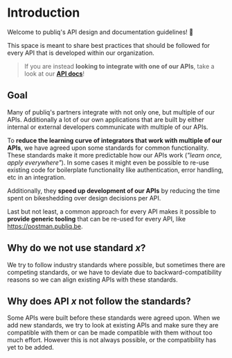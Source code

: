 # Introduction

Welcome to publiq's API design and documentation guidelines! 👋

This space is meant to share best practices that should be followed for every API that is developed within our organization.

> If you are instead **looking to integrate with one of our APIs**, take a look at our **[API docs](https://docs.publiq.be/)**!

## Goal

Many of publiq's partners integrate with not only one, but multiple of our APIs. Additionally a lot of our own applications that are built by either internal or external developers communicate with multiple of our APIs.

To **reduce the learning curve of integrators that work with multiple of our APIs**, we have agreed upon some standards for common functionality. These standards make it more predictable how our APIs work (*"learn once, apply everywhere"*). In some cases it might even be possible to re-use existing code for boilerplate functionality like authentication, error handling, etc in an integration.

Additionally, they **speed up development of our APIs** by reducing the time spent on bikeshedding over design decisions per API.

Last but not least, a common approach for every API makes it possible to **provide generic tooling** that can be re-used for every API, like https://postman.publiq.be.

## Why do we not use standard *x*?

We try to follow industry standards where possible, but sometimes there are competing standards, or we have to deviate due to backward-compatibility reasons so we can align existing APIs with these standards.

## Why does API *x* not follow the standards?

Some APIs were built before these standards were agreed upon. When we add new standards, we try to look at existing APIs and make sure they are compatible with them or can be made compatible with them without too much effort. However this is not always possible, or the compatibility has yet to be added.
